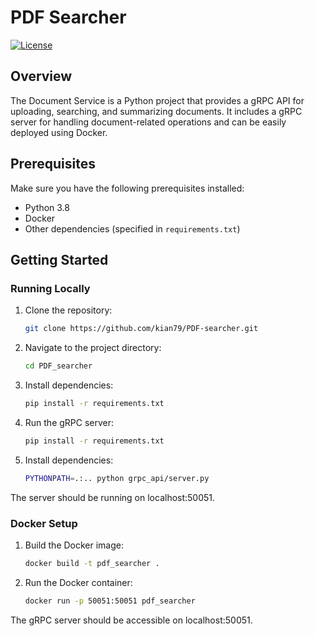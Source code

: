 # PDF Searcher

[![License](https://img.shields.io/badge/license-MIT-blue.svg)](LICENSE)

## Overview

The Document Service is a Python project that provides a gRPC API for uploading, searching, and summarizing documents. It includes a gRPC server for handling document-related operations and can be easily deployed using Docker.

## Prerequisites

Make sure you have the following prerequisites installed:

- Python 3.8
- Docker
- Other dependencies (specified in `requirements.txt`)

## Getting Started

### Running Locally

1. Clone the repository:

   ```bash
   git clone https://github.com/kian79/PDF-searcher.git
2. Navigate to the project directory:
   ```bash
   cd PDF_searcher
3. Install dependencies:
   ```bash
   pip install -r requirements.txt
4. Run the gRPC server:
   ```bash
   pip install -r requirements.txt
5. Install dependencies:
   ```bash
   PYTHONPATH=.:.. python grpc_api/server.py
  The server should be running on localhost:50051.

### Docker Setup
1. Build the Docker image:
   ```bash
   docker build -t pdf_searcher .
2. Run the Docker container:
   ```bash
   docker run -p 50051:50051 pdf_searcher
  The gRPC server should be accessible on localhost:50051.
